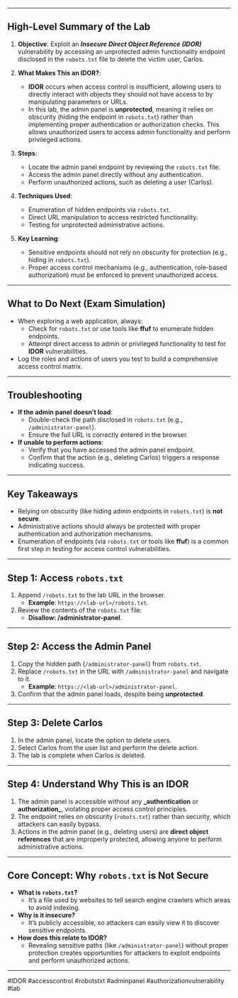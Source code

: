 
---

## **High-Level Summary of the Lab**

1. **Objective**: Exploit an **_Insecure Direct Object Reference (IDOR)_** vulnerability by accessing an unprotected admin functionality endpoint disclosed in the `robots.txt` file to delete the victim user, Carlos.
    
2. **What Makes This an IDOR?**:
    
    - **IDOR** occurs when access control is insufficient, allowing users to directly interact with objects they should not have access to by manipulating parameters or URLs.
    - In this lab, the admin panel is **unprotected**, meaning it relies on obscurity (hiding the endpoint in `robots.txt`) rather than implementing proper authentication or authorization checks. This allows unauthorized users to access admin functionality and perform privileged actions.
3. **Steps**:
    
    - Locate the admin panel endpoint by reviewing the `robots.txt` file.
    - Access the admin panel directly without any authentication.
    - Perform unauthorized actions, such as deleting a user (Carlos).
4. **Techniques Used**:
    
    - Enumeration of hidden endpoints via `robots.txt`.
    - Direct URL manipulation to access restricted functionality.
    - Testing for unprotected administrative actions.
5. **Key Learning**:
    
    - Sensitive endpoints should not rely on obscurity for protection (e.g., hiding in `robots.txt`).
    - Proper access control mechanisms (e.g., authentication, role-based authorization) must be enforced to prevent unauthorized access.

---

## **What to Do Next (Exam Simulation)**

- When exploring a web application, always:
    - Check for `robots.txt` or use tools like **ffuf** to enumerate hidden endpoints.
    - Attempt direct access to admin or privileged functionality to test for **IDOR** vulnerabilities.
- Log the roles and actions of users you test to build a comprehensive access control matrix.

---

## **Troubleshooting**

- **If the admin panel doesn’t load**:
    - Double-check the path disclosed in `robots.txt` (e.g., `/administrator-panel`).
    - Ensure the full URL is correctly entered in the browser.
- **If unable to perform actions**:
    - Verify that you have accessed the admin panel endpoint.
    - Confirm that the action (e.g., deleting Carlos) triggers a response indicating success.

---

## **Key Takeaways**

- Relying on obscurity (like hiding admin endpoints in `robots.txt`) is **not secure**.
- Administrative actions should always be protected with proper authentication and authorization mechanisms.
- Enumeration of endpoints (via `robots.txt` or tools like **ffuf**) is a common first step in testing for access control vulnerabilities.

---

## **Step 1: Access `robots.txt`**

1. Append `/robots.txt` to the lab URL in the browser.
    - **Example**: `https://<lab-url>/robots.txt`.
2. Review the contents of the `robots.txt` file:
    - **Disallow: /administrator-panel**.

---

## **Step 2: Access the Admin Panel**

1. Copy the hidden path (`/administrator-panel`) from `robots.txt`.
2. Replace `/robots.txt` in the URL with `/administrator-panel` and navigate to it.
    - **Example**: `https://<lab-url>/administrator-panel`.
3. Confirm that the admin panel loads, despite being **unprotected**.

---

## **Step 3: Delete Carlos**

1. In the admin panel, locate the option to delete users.
2. Select Carlos from the user list and perform the delete action.
3. The lab is complete when Carlos is deleted.

---

## **Step 4: Understand Why This is an IDOR**

1. The admin panel is accessible without any **_authentication** or **authorization_**, violating proper access control principles.
2. The endpoint relies on obscurity (`robots.txt`) rather than security, which attackers can easily bypass.
3. Actions in the admin panel (e.g., deleting users) are **direct object references** that are improperly protected, allowing anyone to perform administrative actions.

---

## **Core Concept: Why `robots.txt` is Not Secure**

- **What is `robots.txt`?**
    - It’s a file used by websites to tell search engine crawlers which areas to avoid indexing.
- **Why is it insecure?**
    - It’s publicly accessible, so attackers can easily view it to discover sensitive endpoints.
- **How does this relate to IDOR?**
    - Revealing sensitive paths (like `/administrator-panel`) without proper protection creates opportunities for attackers to exploit endpoints and perform unauthorized actions.

---

#IDOR #accesscontrol #robotstxt #adminpanel #authorizationvulnerability #lab